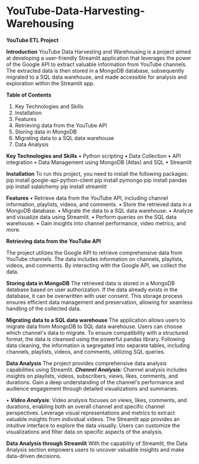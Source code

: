 # YouTube-Data-Harvesting-Warehousing

**YouTube ETL Project**

**Introduction**
YouTube Data Harvesting and Warehousing is a project aimed at developing a user-friendly Streamlit application that leverages the power of the Google API to extract valuable information from YouTube channels. The extracted data is then stored in a MongoDB database, subsequently migrated to a SQL data warehouse, and made accessible for analysis and exploration within the Streamlit app.

**Table of Contents**
1.	Key Technologies and Skills
2.	Installation
3.	Features
4.	Retrieving data from the YouTube API
5.	Storing data in MongoDB
6.	Migrating data to a SQL data warehouse
7.	Data Analysis

**Key Technologies and Skills**
•	Python scripting
•	Data Collection
•	API integration
•	Data Management using MongoDB (Atlas) and SQL
•	Streamlit

**Installation**
To run this project, you need to install the following packages:
pip install google-api-python-client
pip install pymongo
pip install pandas
pip install sqlalchemy
pip install streamlit

**Features**
•	Retrieve data from the YouTube API, including channel information, playlists, videos, and comments.
•	Store the retrieved data in a MongoDB database.
•	Migrate the data to a SQL data warehouse.
•	Analyze and visualize data using Streamlit.
•	Perform queries on the SQL data warehouse.
•	Gain insights into channel performance, video metrics, and more.

**Retrieving data from the YouTube API**

The project utilizes the Google API to retrieve comprehensive data from YouTube channels. The data includes information on channels, playlists, videos, and comments. By interacting with the Google API, we collect the data.

**Storing data in MongoDB**
The retrieved data is stored in a MongoDB database based on user authorization. If the data already exists in the database, it can be overwritten with user consent. This storage process ensures efficient data management and preservation, allowing for seamless handling of the collected data.

**Migrating data to a SQL data warehouse**
The application allows users to migrate data from MongoDB to  SQL data warehouse. Users can choose which channel's data to migrate. To ensure compatibility with a structured format, the data is cleansed using the powerful pandas library. Following data cleaning, the information is segregated into separate tables, including channels, playlists, videos, and comments, utilizing SQL queries.

**Data Analysis**
The project provides comprehensive data analysis capabilities using Streamlit. 
***Channel Analysis:*** Channel analysis includes insights on playlists, videos, subscribers, views, likes, comments, and durations. Gain a deep understanding of the channel's performance and audience engagement through detailed visualizations and summaries.

•	***Video Analysis***: Video analysis focuses on views, likes, comments, and durations, enabling both an overall channel and specific channel perspectives. Leverage visual representations and metrics to extract valuable insights from individual videos.
The Streamlit app provides an intuitive interface to explore the data visually. Users can customize the visualizations and filter data on specific aspects of the analysis.

**Data Analysis through Streamlit**
With the capability of Streamlit, the Data Analysis section empowers users to uncover valuable insights and make data-driven decisions.

